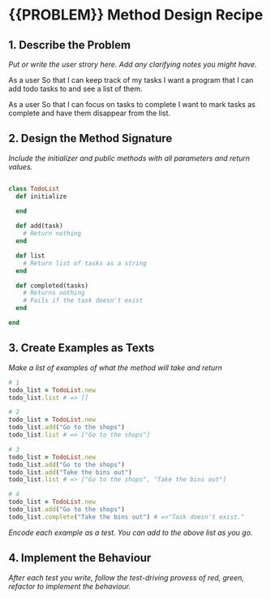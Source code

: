 # {{PROBLEM}} Method Design Recipe

## 1. Describe the Problem

_Put or write the user strory here. Add any clarifying notes you might have._

As a user
So that I can keep track of my tasks
I want a program that I can add todo tasks to and see a list of them.

As a user
So that I can focus on tasks to complete
I want to mark tasks as complete and have them disappear from the list.

## 2. Design the Method Signature

_Include the initializer and public methods with all parameters and return values._

```ruby

class TodoList
  def initialize
    
  end

  def add(task)
    # Return nothing
  end

  def list
    # Return list of tasks as a string
  end

  def completed(tasks)
    # Returns nothing
    # Fails if the task doesn't exist
  end

end
```

## 3. Create Examples as Texts

_Make a list of examples of what the method will take and return_

```ruby
# 1
todo_list = TodoList.new
todo_list.list # => []

# 2
todo_list = TodoList.new
todo_list.add("Go to the shops")
todo_list.list # => ["Go to the shops"]

# 3
todo_list = TodoList.new
todo_list.add("Go to the shops")
todo_list.add("Take the bins out")
todo_list.list # => ["Go to the shops", "Take the bins out"]

# 4
todo_list = TodoList.new
todo_list.add("Go to the shops")
todo_list.complete("Take the bins out") # =>"Task doesn't exist."

```

_Encode each example as a test. You can add to the above list as you go._

## 4. Implement the Behaviour

_After each test you write, follow the test-driving provess of red, green, refactor to implement the behaviour._


